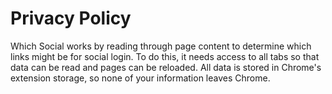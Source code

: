 # Privacy Policy
Which Social works by reading through page content to determine which links might be for social login. To do this, it needs access to all tabs so that data can be read and pages can be reloaded. All data is stored in Chrome's extension storage, so none of your information leaves Chrome.
